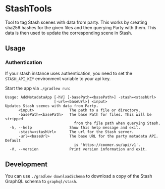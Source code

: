 # StashTools

Tool to tag Stash scenes with data from party.
This works by creating sha256 hashes for the given files and then querying Party with them.
This data is then used to update the corresponding scene in Stash.

## Usage

### Authentication
If your stash instance uses authentication, you need to set the ``STASH_API_KEY`` environment variable to your api key.

Start the app via ``./gradlew run``:

````text
Usage: AddMetadataApp [-hV] [-basePath=<basePath>] -stash=<stashUrl>
                      [-url=<baseUrl>] <input>
Updates Stash scenes with data from Party.
      <input>                The path to a file or directory.
      -basePath=<basePath>   The base Path for files. This will be stripped
                               from the file path when querying Stash.
  -h, --help                 Show this help message and exit.
      -stash=<stashUrl>      The url for the Stash server.
      -url=<baseUrl>         The base URL for the party metadata API. Default
                               is 'https://coomer.su/api/v1'.
  -V, --version              Print version information and exit.
````

## Development

You can use ``./gradlew downloadSchema`` to download a copy of the Stash GraphQL schema to `graphql/stash`.